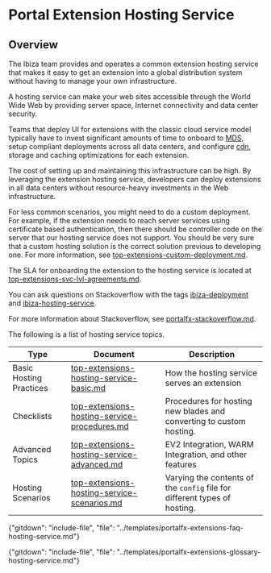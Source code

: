 
# Portal Extension Hosting Service

## Overview

The Ibiza team provides and operates a common extension hosting service that makes it easy to get an extension into a global distribution system without having to manage your own infrastructure.

A hosting service can make your web sites accessible through the World Wide Web by providing server space, Internet connectivity and data center security.

Teams that deploy UI for extensions with the classic cloud service model typically have to invest significant amounts of time to onboard to [MDS](portalfx-extensions-hosting-service-glossary.md), setup compliant deployments across all data centers, and configure [cdn](portalfx-extensions-hosting-service-glossary.md), storage and caching optimizations for each extension.

The cost of setting up and maintaining this infrastructure can be high. By leveraging the extension hosting service, developers can deploy extensions in all data centers without resource-heavy investments in the Web infrastructure.

For less common scenarios, you might need to do a custom deployment. For example, if the extension needs to reach server services using certificate based authentication, then there should be controller code on the server that our hosting service does not support. You should be very sure that a custom hosting solution is the correct solution previous to developing one. For more information, see [top-extensions-custom-deployment.md](top-extensions-custom-deployment.md).

The SLA for onboarding the extension to the hosting service is located at [top-extensions-svc-lvl-agreements.md](top-extensions-svc-lvl-agreements.md).

You can ask questions on Stackoverflow with the tags [ibiza-deployment](https://stackoverflow.microsoft.com/questions/tagged/ibiza-deployment) and [ibiza-hosting-service](https://stackoverflow.microsoft.com/questions/tagged/ibiza-hosting-service).

For more information about Stackoverflow, see [portalfx-stackoverflow.md](portalfx-stackoverflow.md).


The following is a list of hosting service topics.

| Type                          | Document           | Description |
| ----------------------------- | ---- | ---- |
| Basic Hosting Practices                  | [top-extensions-hosting-service-basic.md](top-extensions-hosting-service-basic.md) | How the hosting service serves an extension |
| Checklists                    | [top-extensions-hosting-service-procedures.md](top-extensions-hosting-service-procedures.md) | Procedures for hosting new blades and converting to custom hosting.       |
| Advanced Topics    |   [top-extensions-hosting-service-advanced.md](top-extensions-hosting-service-advanced.md)  | EV2 Integration, WARM Integration, and other features  | 
| Hosting Scenarios    |   [top-extensions-hosting-service-scenarios.md](top-extensions-hosting-service-scenarios.md)  | Varying the contents of  the `config` file for different types of hosting.  | 

{"gitdown": "include-file", "file": "../templates/portalfx-extensions-faq-hosting-service.md"}


{"gitdown": "include-file", "file": "../templates/portalfx-extensions-glossary-hosting-service.md"}
